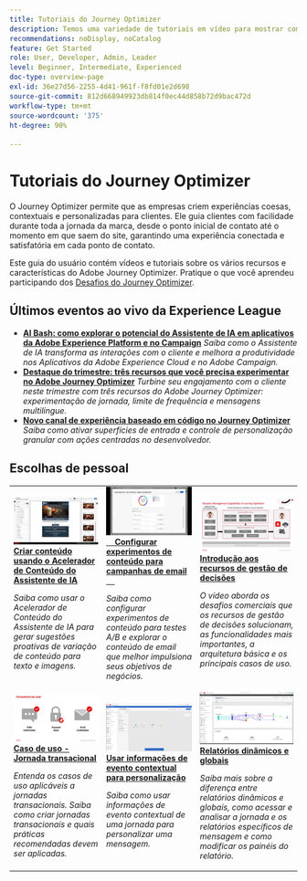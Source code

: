 ```yaml
---
title: Tutoriais do Journey Optimizer
description: Temos uma variedade de tutoriais em vídeo para mostrar como aproveitar os benefícios do Journey Optimizer.
recommendations: noDisplay, noCatalog
feature: Get Started
role: User, Developer, Admin, Leader
level: Beginner, Intermediate, Experienced
doc-type: overview-page
exl-id: 36e27d56-2255-4d41-961f-f8fd01e2d698
source-git-commit: 812d668949923db814f0ec44d858b72d9bac472d
workflow-type: tm+mt
source-wordcount: '375'
ht-degree: 90%

---
```



# Tutoriais do Journey Optimizer

O Journey Optimizer permite que as empresas criem experiências coesas, contextuais e personalizadas para clientes. Ele guia clientes com facilidade durante toda a jornada da marca, desde o ponto inicial de contato até o momento em que saem do site, garantindo uma experiência conectada e satisfatória em cada ponto de contato.

Este guia do usuário contém vídeos e tutoriais sobre os vários recursos e características do Adobe Journey Optimizer. Pratique o que você aprendeu participando dos [Desafios do Journey Optimizer](https://experienceleague.adobe.com/pt-br/docs/journey-optimizer-learn/challenges/introduction-and-prerequisites).

<div id="recs-overview-body-1"></div>
<div id="recs-overview-body-2"></div>
<div id="recs-overview-body-3"></div>
<div id="recs-overview-body-4"></div>
<div id="recs-overview-body-5"></div>
<div id="recs-overview-body-6"></div>

<div id="events-section">

## Últimos eventos ao vivo da Experience League

* **[AI Bash: como explorar o potencial do Assistente de IA em aplicativos da Adobe Experience Platform e no Campaign](https://experienceleague.adobe.com/pt-br/docs/events/experience-league-live-recordings/episodes/exl-live-episode-09-26-24)**
  *Saiba como o Assistente de IA transforma as interações com o cliente e melhora a produtividade nos Aplicativos da Adobe Experience Cloud e no Adobe Campaign.*
* **[Destaque do trimestre: três recursos que você precisa experimentar no Adobe Journey Optimizer](https://experienceleague.adobe.com/pt-br/docs/events/experience-league-live-recordings/episodes/exl-live-episode-08-28-24)**
  *Turbine seu engajamento com o cliente neste trimestre com três recursos do Adobe Journey Optimizer: experimentação de jornada, limite de frequência e mensagens multilíngue.*
* **[Novo canal de experiência baseado em código no Journey Optimizer](https://experienceleague.adobe.com/pt-br/docs/events/experience-league-live-recordings/episodes/exl-live-episode-04-24-24)**
  *Saiba como ativar superfícies de entrada e controle de personalização granular com ações centradas no desenvolvedor.*

</div>

<div id="staff-picks-section">

## Escolhas de pessoal

<table>
<tr>
    <td>
    <a href="../content-management/ai-assistant-content-accelerator-overview.md">
      <img alt="Criar conteúdo usando o Acelerador de conteúdo do Assistente de IA (vídeo)" src="../assets/3434635.jpg"/>
    </a>
    <div>
      <a href="../content-management/ai-assistant-content-accelerator-overview.md">
    <strong>Criar conteúdo usando o Acelerador de Conteúdo do Assistente de IA</strong>
    </a>
    </div>
    <p>
    <em>Saiba como usar o Acelerador de Conteúdo do Assistente de IA para gerar sugestões proativas de variação de conteúdo para texto e imagens.
</em>
    <p>
  </td>
    <td>
    <a href="../experimentation/content-experiments-for-emails.md">
      <img alt="Configurar experimentos de conteúdo para campanhas de email (vídeo)" src="../assets/3419893.jpeg"/>
    </a>
    <div>
      <a href="../experimentation/content-experiments-for-emails.md">
    <strong>Configurar experimentos de conteúdo para campanhas de email </strong>
    </a>
    </div>
    <p>
    <em>Saiba como configurar experimentos de conteúdo para testes A/B e explorar o conteúdo de email que melhor impulsiona seus objetivos de negócios.</em>
    <p>
  </td>
  </td>
    <td>
    <a href="../decision-management/create-decisions.md">
      <img alt="Introdução aos recursos de gestão de decisões" src="../assets/326961.jpg"/>
    </a>
    <div>
      <a href="../decision-management/create-decisions.md">
    <strong>Introdução aos recursos de gestão de decisões </strong>
    </a>
    </div>
    <p>
    <em>O vídeo aborda os desafios comerciais que os recursos de gestão de decisões solucionam, as funcionalidades mais importantes, a arquitetura básica e os principais casos de uso.

</em>
    <p>
  </td>
</tr>
<tr>
  <td>
    <a href="../create-journeys/use-case-transactional-journey.md">
      <img alt="Caso de uso - Jornada transacional " src="../assets/334202.jpeg"/>
    </a>
    <div>
      <a href="../create-journeys/use-case-transactional-journey.md">
    <strong>Caso de uso - Jornada transacional </strong>
    </a>
    </div>
    <p>
    <em>Entenda os casos de uso aplicáveis a jornadas transacionais. Saiba como criar jornadas transacionais e quais práticas recomendadas devem ser aplicadas.</em>
    <p>
  </td>
    <td>
    <a href="../personalize-content/use-contextual-event-information-for-personalization.md">
      <img alt="Usar informações de evento contextual para personalização" src="../assets/334165.jpg"/>
    </a>
    <div>
      <a href="../personalize-content/use-contextual-event-information-for-personalization.md">
    <strong>Usar informações de evento contextual para personalização </strong>
    </a>
    </div>
    <p>
    <em>Saiba como usar informações de evento contextual de uma jornada para personalizar uma mensagem.</em>
    <p>
  </td>
  </td>
    <td>
    <a href="../report-and-monitor/live-and-global-reports.md">
      <img alt="Relatórios dinâmicos e globais" src="../assets/334108.jpg"/>
    </a>
    <div>
      <a href="../report-and-monitor/live-and-global-reports.md">
    <strong>Relatórios dinâmicos e globais </strong>
    </a>
    </div>
    <p>
    <em>Saiba mais sobre a diferença entre relatórios dinâmicos e globais, como acessar e analisar a jornada e os relatórios específicos de mensagem e como modificar os painéis do relatório.

</em>
    <p>
  </td>
</tr>
</table>
</div>
